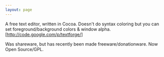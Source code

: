 ```yaml
---
layout: page
---
```




A free text editor, written in Cocoa. Doesn't do syntax coloring but you can set foreground/background colors & window alpha. [http://code.google.com/p/textforge/]

Was shareware, but has recently been made freeware/donationware. Now Open Source/GPL.